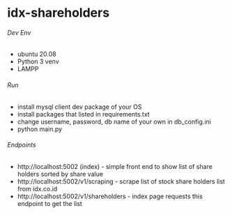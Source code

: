 # idx-shareholders

###### Dev Env
- ubuntu 20.08
- Python 3 venv
- LAMPP

###### Run
- install mysql client dev package of your OS
- install packages that listed in requirements.txt
- change username, password, db name of your own in db_config.ini
- python main.py

###### Endpoints
- http://localhost:5002 (index) - simple front end to show list of share holders sorted by share value
- http://localhost:5002/v1/scraping - scrape list of stock share holders list from idx.co.id
- http://localhost:5002/v1/shareholders - index page requests this endpoint to get the list

